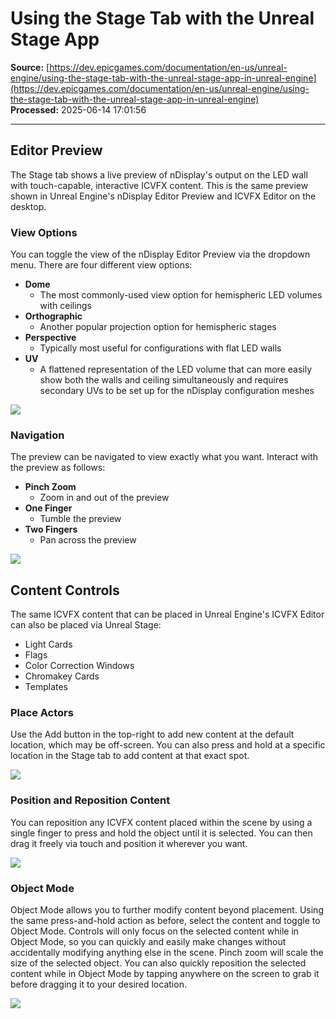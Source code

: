 # Using the Stage Tab with the Unreal Stage App

**Source:** [https://dev.epicgames.com/documentation/en-us/unreal-engine/using-the-stage-tab-with-the-unreal-stage-app-in-unreal-engine](https://dev.epicgames.com/documentation/en-us/unreal-engine/using-the-stage-tab-with-the-unreal-stage-app-in-unreal-engine)  
**Processed:** 2025-06-14 17:01:56

---

## Editor Preview

The Stage tab shows a live preview of nDisplay's output on the LED wall with touch-capable, interactive ICVFX content. This is the same preview shown in Unreal Engine's nDisplay Editor Preview and ICVFX Editor on the desktop.

### View Options

You can toggle the view of the nDisplay Editor Preview via the dropdown menu. There are four different view options:

-   **Dome**
    -   The most commonly-used view option for hemispheric LED volumes with ceilings
-   **Orthographic**
    -   Another popular projection option for hemispheric stages
-   **Perspective**
    -   Typically most useful for configurations with flat LED walls
-   **UV**
    -   A flattened representation of the LED volume that can more easily show both the walls and ceiling simultaneously and requires secondary UVs to be set up for the nDisplay configuration meshes

![](https://d1iv7db44yhgxn.cloudfront.net/documentation/images/ee72e954-5576-4247-9907-ea724e07699a/stagetab-1.gif)

### Navigation

The preview can be navigated to view exactly what you want. Interact with the preview as follows:

-   **Pinch Zoom**
    -   Zoom in and out of the preview
-   **One Finger**
    -   Tumble the preview
-   **Two Fingers**
    -   Pan across the preview

![](https://d1iv7db44yhgxn.cloudfront.net/documentation/images/2126c8b7-4048-48e6-a8ea-20cd83efe5f3/stagetab-2.gif)

## Content Controls

The same ICVFX content that can be placed in Unreal Engine's ICVFX Editor can also be placed via Unreal Stage:

-   Light Cards
-   Flags
-   Color Correction Windows
-   Chromakey Cards
-   Templates

### Place Actors

Use the Add button in the top-right to add new content at the default location, which may be off-screen. You can also press and hold at a specific location in the Stage tab to add content at that exact spot.

![](https://d1iv7db44yhgxn.cloudfront.net/documentation/images/15aa653c-351a-4251-a34d-c831da3cd82d/stagetab-3.gif)

### Position and Reposition Content

You can reposition any ICVFX content placed within the scene by using a single finger to press and hold the object until it is selected. You can then drag it freely via touch and position it wherever you want.

![](https://d1iv7db44yhgxn.cloudfront.net/documentation/images/17a9ca52-151e-4e1b-af82-4ef8ff30b998/stagetab-4.gif)

### Object Mode

Object Mode allows you to further modify content beyond placement. Using the same press-and-hold action as before, select the content and toggle to Object Mode. Controls will only focus on the selected content while in Object Mode, so you can quickly and easily make changes without accidentally modifying anything else in the scene. Pinch zoom will scale the size of the selected object. You can also quickly reposition the selected content while in Object Mode by tapping anywhere on the screen to grab it before dragging it to your desired location.

![](https://d1iv7db44yhgxn.cloudfront.net/documentation/images/bee80ae6-9888-4006-8814-ca690345e2d8/stagetab-5.gif)